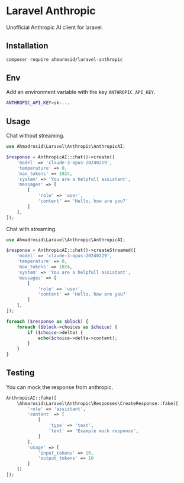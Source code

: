 # Laravel Anthropic

Unofficial Anthropic AI client for laravel.

## Installation

```bash
composer require ahmarosid/laravel-anthropic
```

## Env

Add an environment variable with the key `ANTHROPIC_API_KEY`.

```bash
ANTHROPIC_API_KEY=sk-...
```

## Usage

Chat without streaming.
```php
use Ahmadrosid\Laravel\Anthropic\AnthropicAI;

$response = AnthropicAI::chat()->create([
    'model' => 'claude-3-opus-20240229',
    'temperature' => 0,
    'max_tokens' => 1024,
    'system' => 'You are a helpfull assistant',
    'messages' => [
        [
            'role' => 'user',
            'content' => 'Hello, how are you?'
        ]
    ],
]);
```

Chat with streaming.
```php
use Ahmadrosid\Laravel\Anthropic\AnthropicAI;

$response = AnthropicAI::chat()->createStreamed([
    'model' => 'claude-3-opus-20240229',
    'temperature' => 0,
    'max_tokens' => 1024,
    'system' => 'You are a helpfull assistant',
    'messages' => [
        [
            'role' => 'user',
            'content' => 'Hello, how are you?'
        ]
    ],
]);

foreach ($response as $block) {
    foreach ($block->choices as $choice) {
        if ($choice->delta) {
            echo($choice->delta->content);
        }
    }
}
```

## Testing

You can mock the response from anthropic.

```php
AnthropicAI::fake([
    \Ahmarosid\Laravel\Anthropic\Responses\CreateResponse::fake([
        'role' => 'assistant',
        'content' => [
            [
                'type' => 'text',
                'text' => 'Example mock response',
            ]
        ],
        'usage' => [
            'input_tokens' => 10,
            'output_tokens' => 10
        ]
    ])
]);
```
